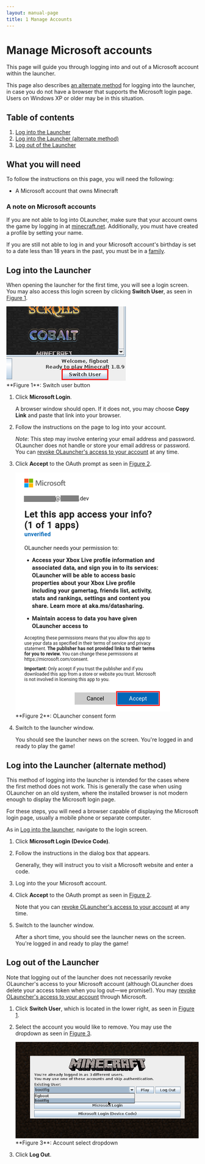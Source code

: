 ```yaml
---
layout: manual-page
title: 1 Manage Accounts
---
```


# Manage Microsoft accounts
This page will guide you through logging into and out of a Microsoft account within the launcher.

This page also describes [an alternate method](#log-into-the-launcher-alternate-method) for logging into the launcher, in case you do not have a browser that supports the Microsoft login page.
Users on Windows XP or older may be in this situation.

## Table of contents
1. [Log into the Launcher](#log-into-the-launcher)
2. [Log into the Launcher (alternate method)](#log-into-the-launcher-alternate-method)
3. [Log out of the Launcher](#log-out-of-the-launcher)

## What you will need
To follow the instructions on this page, you will need the following:
- A Microsoft account that owns Minecraft

### A note on Microsoft accounts
If you are not able to log into OLauncher, make sure that your account owns the game by logging in at [minecraft.net](https://www.minecraft.net/en-us/login). Additionally, you must have created a profile by setting your name.

If you are still not able to log in and your Microsoft account's birthday is set to a date less than 18 years in the past, you must be in a [family](https://support.microsoft.com/en-us/account-billing/getting-started-with-microsoft-family-safety-b6280c9d-38d7-82ff-0e4f-a6cb7e659344).

## Log into the Launcher

When opening the launcher for the first time, you will see a login screen. You may also access this login screen by clicking **Switch User**, as seen in [Figure 1](#fig01).

<span class="manual-figure" id="fig01">
<a href="img/01/fig02-switch-user.png"><img alt="Switch user button" src="img/01/fig02-switch-user.png" /></a><br>
**Figure 1**: Switch user button
</span>


1. Click **Microsoft Login**.
   
   A browser window should open. If it does not, you may choose **Copy Link** and paste that link into your browser.
2. Follow the instructions on the page to log into your account.
   
   _Note_: This step may involve entering your email address and password. OLauncher does not handle or store your email address or password. You can [revoke OLauncher's access to your account](https://account.microsoft.com/privacy/app-access) at any time.
3. Click **Accept** to the OAuth prompt as seen in [Figure 2](#fig02).

   <span class="manual-figure" id="fig02">
   <a href="img/01/fig03-consent.png"><img alt="OLauncher consent form" src="img/01/fig03-consent.png" /></a><br>
   **Figure 2**: OLauncher consent form
   </span>
4. Switch to the launcher window.
   
   You should see the launcher news on the screen. You're logged in and ready to play the game!

## Log into the Launcher (alternate method)
This method of logging into the launcher is intended for the cases where the first method does not work. This is generally the case when using OLauncher on an old system, where the installed browser is not modern enough to display the Microsoft login page.

For these steps, you will need a browser capable of displaying the Microsoft login page, usually a mobile phone or separate computer.

As in [Log into the launcher](#log-into-the-launcher), navigate to the login screen.

1. Click **Microsoft Login (Device Code)**.
2. Follow the instructions in the dialog box that appears.
   
   Generally, they will instruct you to visit a Microsoft website and enter a code.
3. Log into the your Microsoft account.
4. Click **Accept** to the OAuth prompt as seen in [Figure 2](#fig02).
   
   Note that you can [revoke OLauncher's access to your account](https://account.microsoft.com/privacy/app-access) at any time.
5. Switch to the launcher window.
   
   After a short time, you should see the launcher news on the screen. You're logged in and ready to play the game!

## Log out of the Launcher
Note that logging out of the launcher does not necessarily revoke OLauncher's access to your Microsoft account (although OLauncher does delete your access token when you log out&mdash;we promise!). You may [revoke OLauncher's access to your account](https://account.microsoft.com/privacy/app-access) through Microsoft.

1. Click **Switch User**, which is located in the lower right, as seen in [Figure 1](#fig01).
2. Select the account you would like to remove. You may use the dropdown as seen in [Figure 3](#fig03).
   
   <span class="manual-figure" id="fig03">
   <a href="img/01/fig04-account-select.png"><img alt="Account select" src="img/01/fig04-account-select.png" /></a><br>
   **Figure 3**: Account select dropdown
   </span>
3. Click **Log Out**.
